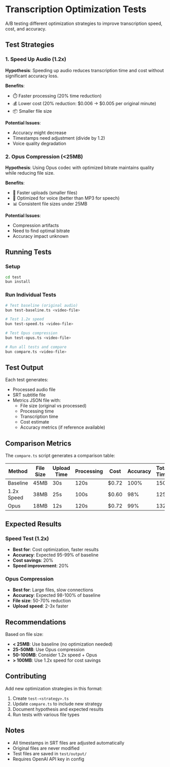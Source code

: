 # Transcription Optimization Tests

A/B testing different optimization strategies to improve transcription speed, cost, and accuracy.

## Test Strategies

### 1. Speed Up Audio (1.2x)
**Hypothesis**: Speeding up audio reduces transcription time and cost without significant accuracy loss.

**Benefits**:
- ⏱️ Faster processing (20% time reduction)
- 💰 Lower cost (20% reduction: $0.006 → $0.005 per original minute)
- 📦 Smaller file size

**Potential Issues**:
- Accuracy might decrease
- Timestamps need adjustment (divide by 1.2)
- Voice quality degradation

### 2. Opus Compression (<25MB)
**Hypothesis**: Using Opus codec with optimized bitrate maintains quality while reducing file size.

**Benefits**:
- 🚀 Faster uploads (smaller files)
- 💾 Optimized for voice (better than MP3 for speech)
- 📊 Consistent file sizes under 25MB

**Potential Issues**:
- Compression artifacts
- Need to find optimal bitrate
- Accuracy impact unknown

## Running Tests

### Setup
```bash
cd test
bun install
```

### Run Individual Tests

```bash
# Test baseline (original audio)
bun test-baseline.ts <video-file>

# Test 1.2x speed
bun test-speed.ts <video-file>

# Test Opus compression
bun test-opus.ts <video-file>

# Run all tests and compare
bun compare.ts <video-file>
```

## Test Output

Each test generates:
- Processed audio file
- SRT subtitle file
- Metrics JSON file with:
  - File size (original vs processed)
  - Processing time
  - Transcription time
  - Cost estimate
  - Accuracy metrics (if reference available)

## Comparison Metrics

The `compare.ts` script generates a comparison table:

| Method | File Size | Upload Time | Processing | Cost | Accuracy | Total Time |
|--------|-----------|-------------|------------|------|----------|------------|
| Baseline | 45MB | 30s | 120s | $0.72 | 100% | 150s |
| 1.2x Speed | 38MB | 25s | 100s | $0.60 | 98% | 125s |
| Opus | 18MB | 12s | 120s | $0.72 | 99% | 132s |

## Expected Results

### Speed Test (1.2x)
- **Best for**: Cost optimization, faster results
- **Accuracy**: Expected 95-99% of baseline
- **Cost savings**: 20%
- **Speed improvement**: 20%

### Opus Compression
- **Best for**: Large files, slow connections
- **Accuracy**: Expected 98-100% of baseline
- **File size**: 50-70% reduction
- **Upload speed**: 2-3x faster

## Recommendations

Based on file size:

- **< 25MB**: Use baseline (no optimization needed)
- **25-50MB**: Use Opus compression
- **50-100MB**: Consider 1.2x speed + Opus
- **> 100MB**: Use 1.2x speed for cost savings

## Contributing

Add new optimization strategies in this format:
1. Create `test-<strategy>.ts`
2. Update `compare.ts` to include new strategy
3. Document hypothesis and expected results
4. Run tests with various file types

## Notes

- All timestamps in SRT files are adjusted automatically
- Original files are never modified
- Test files are saved in `test/output/`
- Requires OpenAI API key in config
